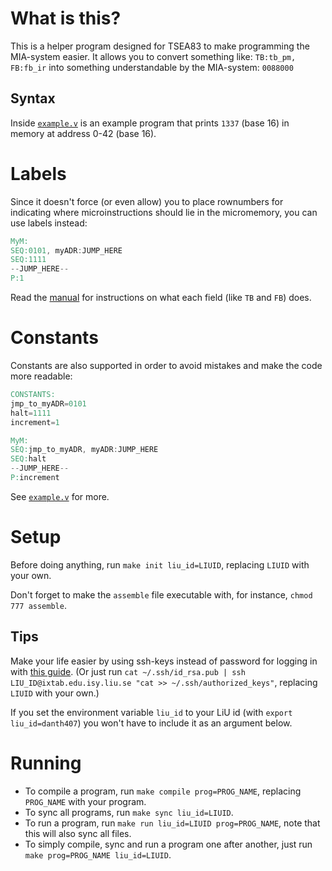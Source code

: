 # What is this?

This is a helper program designed for TSEA83 to make programming the MIA-system easier. It allows you to convert something like: `TB:tb_pm, FB:fb_ir` into something understandable by the MIA-system: `0088000`

## Syntax

Inside [`example.v`](https://github.com/DanielRapp/mia-helper/blob/master/example.v) is an example program that prints `1337` (base 16) in memory at address 0-42 (base 16).

# Labels

Since it doesn't force (or even allow) you to place rownumbers for indicating where microinstructions should lie in the micromemory, you can use labels instead:

```Verilog
MyM:
SEQ:0101, myADR:JUMP_HERE
SEQ:1111
--JUMP_HERE--
P:1
```

Read the [manual](http://www.da.isy.liu.se/courses/tsea28/laborationer/mikrokomp_2013-v2.pdf) for instructions on what each field (like `TB` and `FB`) does.

# Constants

Constants are also supported in order to avoid mistakes and make the code more readable:

```Verilog
CONSTANTS:
jmp_to_myADR=0101
halt=1111
increment=1

MyM:
SEQ:jmp_to_myADR, myADR:JUMP_HERE
SEQ:halt
--JUMP_HERE--
P:increment
```

See [`example.v`](https://github.com/DanielRapp/mia-helper/blob/master/example.v) for more.

# Setup
Before doing anything, run `make init liu_id=LIUID`, replacing `LIUID` with your own.

Don't forget to make the `assemble` file executable with, for instance, `chmod 777 assemble`.

## Tips
Make your life easier by using ssh-keys instead of password for logging in with [this guide](https://www.digitalocean.com/community/articles/how-to-set-up-ssh-keys--2). (Or just run `cat ~/.ssh/id_rsa.pub | ssh LIU_ID@ixtab.edu.isy.liu.se "cat >> ~/.ssh/authorized_keys"`, replacing `LIUID` with your own.)

If you set the environment variable `liu_id` to your LiU id (with `export liu_id=danth407`) you won't have to include it as an argument below.

# Running
* To compile a program, run `make compile prog=PROG_NAME`, replacing `PROG_NAME` with your program.
* To sync all programs, run `make sync liu_id=LIUID`.
* To run a program, run `make run liu_id=LIUID prog=PROG_NAME`, note that this will also sync all files.
* To simply compile, sync and run a program one after another, just run `make prog=PROG_NAME liu_id=LIUID`.

